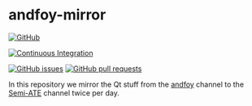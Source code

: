 # andfoy-mirror

[![GitHub](https://img.shields.io/github/license/Semi-ATE/andfoy-mirror?color=black)](https://github.com/Semi-ATE/andfoy-mirror/blob/main/LICENSE)


[![Continuous Integration](https://github.com/Semi-ATE/andfoy-mirror/actions/workflows/CI.yaml/badge.svg)](https://github.com/Semi-ATE/andfoy-mirror/actions/workflows/CI.yaml)

[![GitHub issues](https://img.shields.io/github/issues/Semi-ATE/andfoy-mirror)](https://github.com/Semi-ATE/andfoy-mirror/issues)
[![GitHub pull requests](https://img.shields.io/github/issues-pr/Semi-ATE/andfoy-mirror)](https://github.com/Semi-ATE/andfoy-mirror/pulls)

In this repository we mirror the Qt stuff from the [andfoy](https://anaconda.org/andfoy/) channel to the [Semi-ATE](https://anaconda.org/Semi-ATE) channel twice per day.
